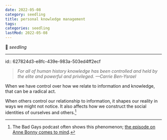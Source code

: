 ```yaml
---
date: 2022-05-08
category: seedling
title: personal knowledge management
tags:
categories: seedling
lastMod: 2022-05-08
---
```

🌱 *seedling*

-----

id:: 627824d3-e8fc-439e-983a-503ed4ff2ecf
> *For all of human history knowledge has been controlled and held by the elite and powerful and privileged.*
*—Carrie Ben-Ysrael*

When we have control over how we relate to information and knowledge, that can be a radical act.

When others control our relationship to information, it shapes our reality in ways we might not notice. It also affects how we construct the social identities of ourselves and others.[^1]

[^1]: The Bad Gays podcast often shows this phenomenon; [the episode on Anne Bonny comes to mind](https://badgayspod.com/episode-archive/s5e5-anne-bonny).
